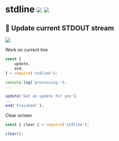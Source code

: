 # stdline [![](https://img.shields.io/npm/v/stdline.svg)](https://www.npmjs.com/package/stdline) [![](https://img.shields.io/badge/source--000000.svg?logo=github&style=social)](https://github.com/omrilotan/mono/tree/master/packages/stdline)

## 💬 Update current STDOUT stream

![](https://user-images.githubusercontent.com/516342/49694510-3227c980-fb94-11e8-9d17-3638cc64633f.gif)


Work on current line
```js
const {
	update,
	end,
} = require('stdline');

console.log('processing:');
...

update('Got an update for you');
...
end('Finished!');
```

Clear screen
```js
const { clear } = require('stdline');

clear();
```
